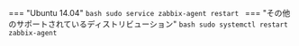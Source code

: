 === "Ubuntu 14.04"
    ```bash
    sudo service zabbix-agent restart
    ```
=== "その他のサポートされているディストリビューション"
    ```bash
    sudo systemctl restart zabbix-agent
    ```